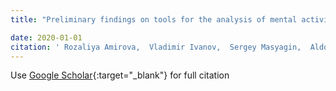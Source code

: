 ```yaml
---
title: "Preliminary findings on tools for the analysis of mental activity of programmers using EEG data from portable devices"

date: 2020-01-01
citation: ' Rozaliya Amirova,  Vladimir Ivanov,  Sergey Masyagin,  Aldo Spallone,  Giancarlo Succi, &quot;Preliminary findings on tools for the analysis of mental activity of programmers using EEG data from portable devices.&quot;, 2020.'
---
```

Use [Google Scholar](https://scholar.google.com/scholar?q=Preliminary+findings+on+tools+for+the+analysis+of+mental+activity+of+programmers+using+EEG+data+from+portable+devices){:target="_blank"} for full citation